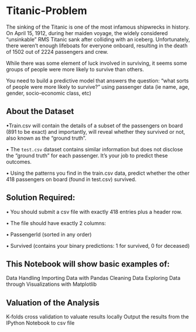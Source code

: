 # Titanic-Problem

The sinking of the Titanic is one of the most infamous shipwrecks in history.
On April 15, 1912, during her maiden voyage, the widely considered
“unsinkable” RMS Titanic sank after colliding with an iceberg. Unfortunately,
there weren’t enough lifeboats for everyone onboard, resulting in the death of
1502 out of 2224 passengers and crew.

While there was some element of luck involved in surviving, it seems some
groups of people were more likely to survive than others.

You need to build a predictive model that answers the question: “what sorts of
people were more likely to survive?” using passenger data (ie name, age,
gender, socio-economic class, etc)

## About the Dataset

•Train.csv will contain the details of a subset of the passengers on board
(891 to be exact) and importantly, will reveal whether they survived or not,
also known as the “ground truth”.

• The `test.csv` dataset contains similar information but does not disclose
the “ground truth” for each passenger. It’s your job to predict these
outcomes.

• Using the patterns you find in the train.csv data, predict whether the other
418 passengers on board (found in test.csv) survived.


## Solution Required:

• You should submit a csv file with exactly 418 entries plus a header row.

• The file should have exactly 2 columns:

• PassengerId (sorted in any order)

• Survived (contains your binary predictions: 1 for survived, 0 for deceased)

## This Notebook will show basic examples of:

Data Handling Importing Data with Pandas Cleaning Data Exploring Data through Visualizations with Matplotlib

## Valuation of the Analysis

K-folds cross validation to valuate results locally Output the results from the IPython Notebook to csv file
